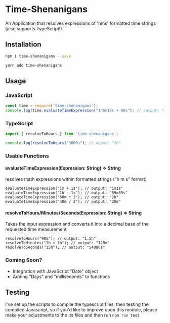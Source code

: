 # Time-Shenanigans

An Application that resolves expressions of 'hms' formatted time strings
(also supports TypeScript!)

## Installation

```sh
npm i time-shenanigans --save

yarn add time-shenanigans
```

## Usage

### JavaScript

```JavaScript
const time = require('time-shenanigans');
console.log(time.evaluateTimeExpression("1h6m15s + 60s"); // output: "1h7m15s"
```

### TypeScript

```TypeScript
import { resolveToHours } from 'time-shenanigans';

console.log(resolveToHours("3600s"); // ouput: "1h"
```

### Usable Functions

#### evaluateTimeExpression(Expression: String) => String

resolves math expressions within formatted strings ("h m s" format)

```
evaluateTimeExpression("1m + 1s"); // output: "1m1s"
evaluateTimeExpression("1h - 1s"); // output: "59m59s"
evaluateTimeExpression("60m * 2"); // output: "2h"
evaluateTimeExpression("40m / 2"); // output: "20m"
```

#### resolveToHours/Minutes/Seconds(Expression: String) => String

Takes the input expression and converts it into a decimal base of the requested time measurement

```
resolveToHours("90m"); // output: "1.5h"
resolveToMinutes("1h + 1h"); // output: "120m"
resolveToSeconds("15h"); // output: "54000s"
```

### Coming Soon?

- Integration with JavaScript "Date" object
- Adding "Days" and "milliseconds" to functions

## Testing

I've set up the scripts to compile the typescript files, then testing the compiled Javascript, so if you'd like to improve upon this module, please make your adjustments to the .ts files and then run `npm run test`
